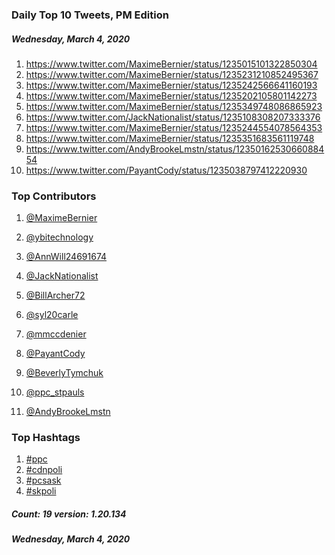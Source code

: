 ### Daily Top 10 Tweets, PM Edition
##### Wednesday, March 4, 2020
 1) https://www.twitter.com/MaximeBernier/status/1235015101322850304
 2) https://www.twitter.com/MaximeBernier/status/1235231210852495367
 3) https://www.twitter.com/MaximeBernier/status/1235242566641160193
 4) https://www.twitter.com/MaximeBernier/status/1235202105801142273
 5) https://www.twitter.com/MaximeBernier/status/1235349748086865923
 6) https://www.twitter.com/JackNationalist/status/1235108308207333376
 7) https://www.twitter.com/MaximeBernier/status/1235244554078564353
 8) https://www.twitter.com/MaximeBernier/status/1235351683561119748
 9) https://www.twitter.com/AndyBrookeLmstn/status/1235016253066088454
10) https://www.twitter.com/PayantCody/status/1235038797412220930

### Top Contributors
  1) [@MaximeBernier](https://www.twitter.com/MaximeBernier)
  2) [@ybitechnology](https://www.twitter.com/ybitechnology)
  3) [@AnnWill24691674](https://www.twitter.com/AnnWill24691674)
  4) [@JackNationalist](https://www.twitter.com/JackNationalist)
  5) [@BillArcher72](https://www.twitter.com/BillArcher72)
  6) [@syl20carle](https://www.twitter.com/syl20carle)
  7) [@mmccdenier](https://www.twitter.com/mmccdenier)
  8) [@PayantCody](https://www.twitter.com/PayantCody)
  9) [@BeverlyTymchuk](https://www.twitter.com/BeverlyTymchuk)
 10) [@ppc_stpauls](https://www.twitter.com/ppc_stpauls)

 11) [@AndyBrookeLmstn](https://www.twitter.com/AndyBrookeLmstn)


### Top Hashtags

  1) [#ppc](https://www.twitter.com/hashtag/ppc)
  2) [#cdnpoli](https://www.twitter.com/hashtag/cdnpoli)
  3) [#pcsask](https://www.twitter.com/hashtag/pcsask)
  4) [#skpoli](https://www.twitter.com/hashtag/skpoli)

##### Count: 19	version: 1.20.134
##### Wednesday, March 4, 2020

